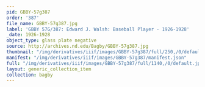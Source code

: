 ```yaml
---
pid: GBBY-57g387
order: '387'
file_name: GBBY-57g387.jpg
label: 'GBBY 57G/387: Edward J. Walsh: Baseball Player - 1926-1928'
_date: 1926-1928
object_type: glass plate negative
source: http://archives.nd.edu/Bagby/GBBY-57g387.jpg
thumbnail: "/img/derivatives/iiif/images/GBBY-57g387/full/250,/0/default.jpg"
manifest: "/img/derivatives/iiif/images/GBBY-57g387/manifest.json"
full: "/img/derivatives/iiif/images/GBBY-57g387/full/1140,/0/default.jpg"
layout: generic_collection_item
collection: bagby
---
```

